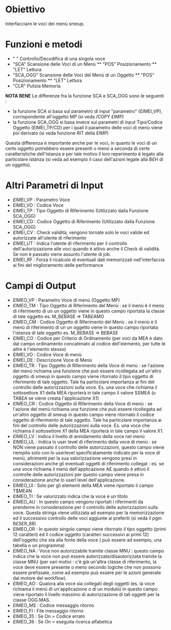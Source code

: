 # Obiettivo
Interfacciare le voci dei menù smeup.

# Funzioni e metodi
* " " Controllo/Decodifica di una singola voce
* "SCA" Scansione delle Voci di un Menù
** "POS" Posizionamento
** "LET" Lettura
* "SCA_OGG" Scansione delle Voci del Menù di un Oggetto
** "POS" Posizionamento
** "LET" Lettura
* "CLR" Pulizia Memoria

**NOTA BENE**
Le differenze fra la funzione SCA e SCA_OGG sono le seguenti : 
* la funzione SCA si basa sul parametro di input "parametro" (£IMEI_VP), corrispondente all'oggetto MP (si veda /COPY £IMP)
* la funzione SCA_OGG si basa invece sui parametri di input Tipo/Codice Oggetto (£IMEI_TP/CD) per i quali il parametro delle voci di menù viene poi derivato (si veda funzione RIT della £IMP)

Questa differenza è importante anche per le voci, in quanto le voci di un certo oggetto potrebbero essere presenti o meno a seconda di certe caratteristiche dell'istanza e per tale motivo il loro reperimento è legato alla particolare istanza (si veda ad esempio il caso dell'azioni legate alla B£H di un oggetto).

# Altri Parametri di Input
* £IMEI_VP :  Parametro Voce
* £IMEI_VO :  Codice Voce
* £IMEI_TP :  Tipo Oggetto di Riferimento (Utilizzato dalla Funzione SCA_OGG)
* £IMEI_CD :  Codice Oggetto di Riferimento (Utilizzato dalla Funzione SCA_OGG)
* £IMEI_CV :  Check validità, vengono tornate solo le voci valide ed autorizzate all'utente di riferimento
* £IMEI_UT :  Indica l'utente di riferimento per il controllo dell'autorizzazione alle voci quando è attivo anche il Check di validità. Se non è passato viene assunto l'utente di job.
* £IMEI_RF :  Forza il ricalcolo di eventuali dati memorizzati nell'interfaccia ai fini del miglioramento delle performance

# Campi di Output

* £IMEO_VP :  Parametro Voce di menù (Oggetto MP)
* £IMEO_TM :  Tipo Oggetto di Riferimento del Menù :  se il menù è il menù di riferimento di un un oggetto viene in questo campo riportata la classe di tale oggetto es. M_B£BASE => TAB£AMO
* £IMEO_CM :  Codice Oggetto di Riferimento del Menù :  se il menù è il menù di riferimento di un un oggetto viene in questo campo riportata l'istanza di tale oggetto es. M_B£BASE => B£BASE
* £IMEI_CO :  Codice per Criterio di Ordinamento (per voci da MEA è dato dal campo ordinamento concatenato al codice dell'elemento, per tutte le altre è l'elemento stesso)
* £IMEI_VO :  Codice Voce di menù
* £IMEI_DE :  Descrizione Voce di Menù
* £IMEO_TR :  Tipo Oggetto di Riferimento della Voce di menù :  se l'azione del menù richiama una funzione che può essere ricollegata ad un'altro oggetto di smeup in questo campo viene ritornato il tipo oggetto di riferimento di tale oggetto. Tale ha particolare importanza ai fini del controllo delle autorizzazioni sulla voce. Es. una voce che richiama il sottosettore X1 della MEA riporterà in tale campo il valore SSMEA (o TAB£A se viene creata l'applicazione X1)
* £IMEO_CR :  Codice Oggetto di Riferimento della Voce di menù :  se l'azione del menù richiama una funzione che può essere ricollegata ad un'altro oggetto di smeup in questo campo viene ritornato il codice oggetto di riferimento di tale oggetto. Tale ha particolare importanza ai fini del controllo delle autorizzazioni sulla voce. Es. una voce che richiama il sottosettore X1 della MEA riporterà in tale campo il valore X1.
* £IMEO_LV :  Indica il livello di annidamento della voce nel menù
* £IMEO_UL :  Indica lo user level di riferimento della voce di menù :  se NON viene passato il controllo delle autorizzazioni, questo campo viene riempito solo con lo userlevel specificatamente indicato per la voce di menù, altrimenti per la sua valorizzazione vengono presi in considerazioni anche gli eventuali oggetti di riferimento collegat :  es. se una voce richiama il menù dell'applicazione A£ quando è attivo il controlle delle autorizzazioni per questo campo viene presa in considerazione anche lo userl level dell'applicazione.
* £IMEO_UI :  Solo per gli elementi della MEA viene riportato il campo T$MEAN
* £IMEO_TI :  Se valorizzato indica che la voce è un titolo
* £IMEO_AU :  In questo campo vengono riportati i riferimenti da prendenre in considerazione per il controllo delle autorizzazioni sulla voce. Questa stringa viene utilizzata ad esempio per la memorizzazione ed il successivo controllo delle voci aggiunte ai preferiti (si veda il pgm B£SER_88)
* £IMEO_OR :  In questo singolo campo viene ritornato il tipo oggetto (primi 12 caratteri) ed il codice oggetto (caratteri successivi ai primi 12) dell'oggetto che sta alla fonte della voce ( può essere ad esempio, una tabella o un programma)
* £IMEO_NA :  Voce non autorizzabile tramite classe MNU :  questo campo indica che la voce non può essere autorizzata/disautorizzata tramite la classe MNU (per vari motivi :  c'è già un'altra classe di riferimento, la voce deve essere presente o meno secondo logiche che non possono essere prefissate, come ad esempio può essere per le azioni generate dal motore del workflow).
* £IMEO_AO :  Qualora alla voce sia collegati degli oggetti (es. la voce richiama il menù di un'applicazione o di un modulo) in questo campo viene riportato il livello massimo di autorizzazione di tali oggetti per la classe OGG.MAS.
* £IMEO_MS :  Codice messaggio ritorno
* £IMEO_FI :  File messaggio ritorno
* £IMEO_35 :  Se On = Codice errato
* £IMEO_36 :  Se On = eseguita ricerca alfabetica


